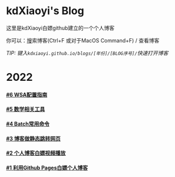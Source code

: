 # kdXiaoyi's Blog
这里是kdXiaoyi白嫖github建立的一个个人博客

你可以：[搜](/search.html)索博客(Ctrl+F 或对于MacOS Command+F) / 查看博客

_TIP: 键入`kdxiaoyi.github.io/blogs/[年份]/[BLOG序号]/`快速打开博客_

# 2022
#### [#6 WSA配置指南](/blogs/2022/6)
#### [#5 数学相关工具](/blogs/2022/5)
#### [#4 Batch常用命令](/blogs/2022/4)
#### [#3 博客做静态跳转网页](/blogs/2022/3)
#### [#2 个人博客白嫖视频播放](/blogs/2022/2)
#### [#1 利用Github Pages白嫖个人博客](/blogs/2022/1)